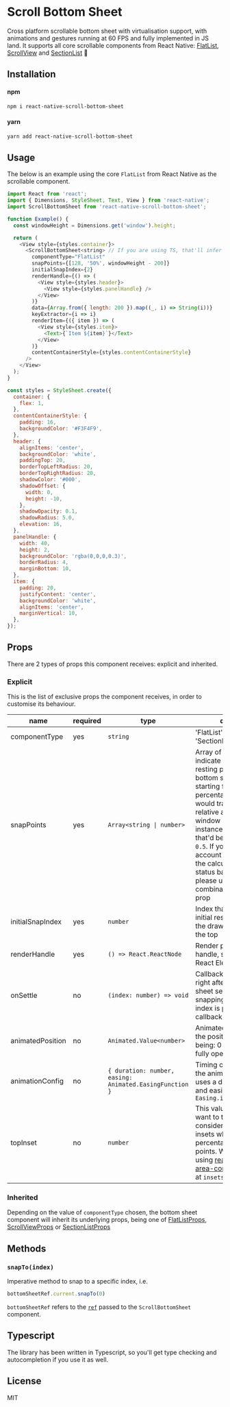 # Scroll Bottom Sheet

Cross platform scrollable bottom sheet with virtualisation support, with animations and gestures running at 60 FPS and fully implemented in JS land. It supports all core scrollable components from React Native: [FlatList](https://reactnative.dev/docs/flatlist), [ScrollView](https://reactnative.dev/docs/scrollview) and [SectionList](https://reactnative.dev/docs/sectionlist) :rocket:

## Installation

#### npm

```sh
npm i react-native-scroll-bottom-sheet
```

#### yarn
```sh
yarn add react-native-scroll-bottom-sheet
```

## Usage

The below is an example using the core `FlatList` from React Native as the scrollable component.

```js
import React from 'react';
import { Dimensions, StyleSheet, Text, View } from 'react-native';
import ScrollBottomSheet from 'react-native-scroll-bottom-sheet';

function Example() {
  const windowHeight = Dimensions.get('window').height;

  return (
    <View style={styles.container}>
      <ScrollBottomSheet<string> // If you are using TS, that'll infer the renderItem `item` type
        componentType="FlatList"
        snapPoints={[128, '50%', windowHeight - 200]}
        initialSnapIndex={2}
        renderHandle={() => (
          <View style={styles.header}>
            <View style={styles.panelHandle} />
          </View>
        )}
        data={Array.from({ length: 200 }).map((_, i) => String(i))}
        keyExtractor={i => i}
        renderItem={({ item }) => (
          <View style={styles.item}>
            <Text>{`Item ${item}`}</Text>
          </View>
        )}
        contentContainerStyle={styles.contentContainerStyle}
      />
    </View>
  );
}

const styles = StyleSheet.create({
  container: {
    flex: 1,
  },
  contentContainerStyle: {
    padding: 16,
    backgroundColor: '#F3F4F9',
  },
  header: {
    alignItems: 'center',
    backgroundColor: 'white',
    paddingTop: 20,
    borderTopLeftRadius: 20,
    borderTopRightRadius: 20,
    shadowColor: '#000',
    shadowOffset: {
      width: 0,
      height: -10,
    },
    shadowOpacity: 0.1,
    shadowRadius: 5.0,
    elevation: 16,
  },
  panelHandle: {
    width: 40,
    height: 2,
    backgroundColor: 'rgba(0,0,0,0.3)',
    borderRadius: 4,
    marginBottom: 10,
  },
  item: {
    padding: 20,
    justifyContent: 'center',
    backgroundColor: 'white',
    alignItems: 'center',
    marginVertical: 10,
  },
});
```

## Props
There are 2 types of props this component receives: explicit and inherited.

### Explicit
This is the list of exclusive props the component receives, in order to customise its behaviour.


| name                      | required | type | description |
| ------------------------- | -------- | ------- | ------------|
| componentType             | yes      | `string `       | 'FlatList', 'ScrollView', or 'SectionList' |
| snapPoints                | yes      | `Array<string \| number>`       | Array of numbers that indicate the different resting positions of the bottom sheet (in dp or %), starting from the top. If a percentage is used, that would translate to the relative amount of the total window height. For instance, if 50% is used, that'd be `windowHeight * 0.5`. If you wanna take into account safe areas during the calculation, such as status bars and notches, please use it in combination with `topInset` prop |
| initialSnapIndex          | yes       | `number`       | Index that references the initial resting position of the drawer, starting from the top |
| renderHandle              | yes      |  `() => React.ReactNode`      | Render prop for the handle, should return a React Element |
| onSettle                  | no       |  `(index: number) => void`       | Callback that is executed right after the bottom sheet settles in one of the snapping points. The new index is provided on the callback |
| animatedPosition          | no       |  `Animated.Value<number>`       | Animated value that tracks the position of the drawer, being: 0 => closed, 1 => fully opened |
| animationConfig           | no       | `{ duration: number, easing: Animated.EasingFunction }`         | Timing configuration for the animation, by default it uses a duration of 250ms and easing fn `Easing.inOut(Easing.ease)`  |
| topInset                  | no       | `number`  | This value is useful if you want to take into consideration safe area insets when applying percentages for snapping points. We recommend using [react-native-safe-area-context](https://github.com/th3rdwave/react-native-safe-area-context#usage) for that. Look at `insets.top` |

### Inherited
Depending on the value of `componentType` chosen, the bottom sheet component will inherit its underlying props, being one of 
[FlatListProps](https://reactnative.dev/docs/flatlist#props), [ScrollViewProps](https://reactnative.dev/docs/scrollview#props) or [SectionListProps](https://reactnative.dev/docs/sectionlist#props)

## Methods

### `snapTo(index)`

Imperative method to snap to a specific index, i.e.

```js
bottomSheetRef.current.snapTo(0)
```

`bottomSheetRef` refers to the [`ref`](https://reactjs.org/docs/react-api.html#reactcreateref) passed to the `ScrollBottomSheet` component.

## Typescript
The library has been written in Typescript, so you'll get type checking and autocompletion if you use it as well.

## License

MIT
